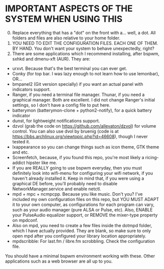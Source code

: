 IMPORTANT ASPECTS OF THE SYSTEM WHEN USING THIS
===============================================

0. Replace everything that has a "dot" on the front with a... well, a dot. All folders and files are also relative to your home folder.
1. YOU NEED TO EDIT THE CONFIGURATION FILES. EACH ONE OF THEM. BY HAND. You don't want your system to behave unexpectedly, right?
2. There are some applications which I recommend installing, after bspwm, sxhkd and dmenu-xft (AUR). They are:
- urxvt. Because that's the best terminal you can ever get.
- Conky (for top bar. I was lazy enough to not learn how to use lemonbar), OR...
- bmpanel2 (Git version specially) if you want an actual panel with indicators support.
- Ranger, if you need a terminal file manager. Thunar, if you need a graphical manager. Both are excellent. I did not change Ranger's initial settings, so I don't have a config file to put here.
- batterymon (batterymon-clone + python2-notify), for a quick battery indicator
- dunst, for lightweight notifications support.
- dzvol (grab the code on https://github.com/allevaton/dzvol) for volume control. You can also use dvol by bruenig (code is at https://bbs.archlinux.org/viewtopic.php?id=46608), though I never tested it.
- lxappearance so you can change things such as icon theme, GTK theme and etc.
- Screenfetch, because, if you found this repo, you're most likely a ricing-addict hipster like me.
- If you are REALLY going to use bspwm everyday, then you must definitely look into wifi-menu for configuring your wifi network, if you haven't already installed it. Keep in mind that, if you were using a graphical DE before, you'll probably need to disable NetworkManager.service and enable netctl.
- mpd + mpc + ncmpcpp. Because you like music. Don't you? I've included my own configuration files on this repo, but YOU MUST ADAPT it to your own computer, as configurations for each program can vary, such as your audio manager (pure ALSA or Pulse, etc). Also, ENABLE your PulseAudio equalizer support, or REMOVE the mixer-type property on mpdconf.
- Also on mpd, you need to create a few files inside the dotmpd folder, which I have actually provided. They are blank, so make sure to only open mpd after you configured your library location appropriately.
- mpdscribble: For last.fm / libre.fm scrobbling. Check the configuration file.

You should have a minimal bspwm environment working with these.
Other applications such as a web browser are all up to you.

